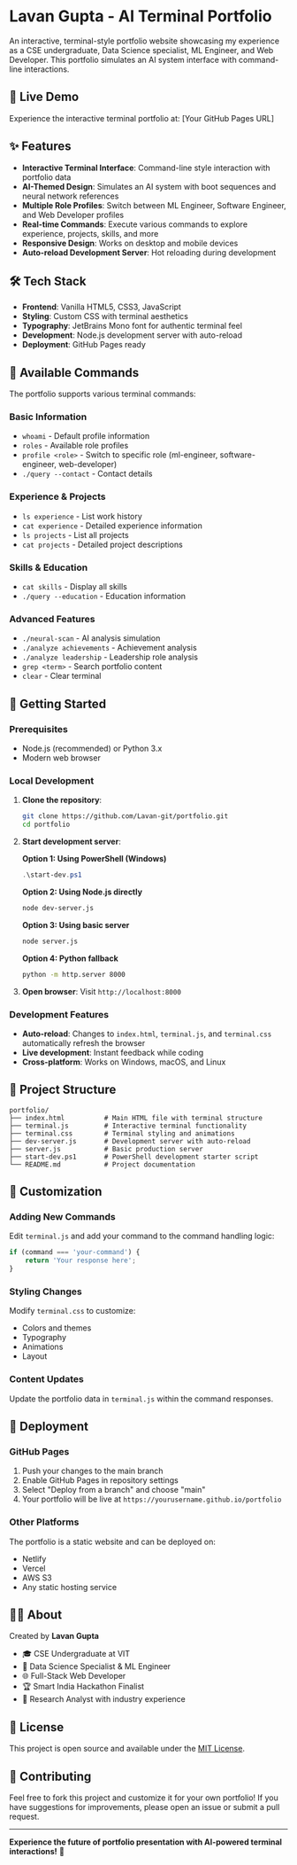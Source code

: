 # Lavan Gupta - AI Terminal Portfolio

An interactive, terminal-style portfolio website showcasing my experience as a CSE undergraduate, Data Science specialist, ML Engineer, and Web Developer. This portfolio simulates an AI system interface with command-line interactions.

## 🚀 Live Demo

Experience the interactive terminal portfolio at: [Your GitHub Pages URL]

## ✨ Features

- **Interactive Terminal Interface**: Command-line style interaction with portfolio data
- **AI-Themed Design**: Simulates an AI system with boot sequences and neural network references
- **Multiple Role Profiles**: Switch between ML Engineer, Software Engineer, and Web Developer profiles
- **Real-time Commands**: Execute various commands to explore experience, projects, skills, and more
- **Responsive Design**: Works on desktop and mobile devices
- **Auto-reload Development Server**: Hot reloading during development

## 🛠️ Tech Stack

- **Frontend**: Vanilla HTML5, CSS3, JavaScript
- **Styling**: Custom CSS with terminal aesthetics
- **Typography**: JetBrains Mono font for authentic terminal feel
- **Development**: Node.js development server with auto-reload
- **Deployment**: GitHub Pages ready

## 🎯 Available Commands

The portfolio supports various terminal commands:

### Basic Information
- `whoami` - Default profile information
- `roles` - Available role profiles
- `profile <role>` - Switch to specific role (ml-engineer, software-engineer, web-developer)
- `./query --contact` - Contact details

### Experience & Projects
- `ls experience` - List work history
- `cat experience` - Detailed experience information
- `ls projects` - List all projects
- `cat projects` - Detailed project descriptions

### Skills & Education
- `cat skills` - Display all skills
- `./query --education` - Education information

### Advanced Features
- `./neural-scan` - AI analysis simulation
- `./analyze achievements` - Achievement analysis
- `./analyze leadership` - Leadership role analysis
- `grep <term>` - Search portfolio content
- `clear` - Clear terminal

## 🚦 Getting Started

### Prerequisites
- Node.js (recommended) or Python 3.x
- Modern web browser

### Local Development

1. **Clone the repository**:
   ```bash
   git clone https://github.com/Lavan-git/portfolio.git
   cd portfolio
   ```

2. **Start development server**:
   
   **Option 1: Using PowerShell (Windows)**
   ```powershell
   .\start-dev.ps1
   ```
   
   **Option 2: Using Node.js directly**
   ```bash
   node dev-server.js
   ```
   
   **Option 3: Using basic server**
   ```bash
   node server.js
   ```
   
   **Option 4: Python fallback**
   ```bash
   python -m http.server 8000
   ```

3. **Open browser**: Visit `http://localhost:8000`

### Development Features

- **Auto-reload**: Changes to `index.html`, `terminal.js`, and `terminal.css` automatically refresh the browser
- **Live development**: Instant feedback while coding
- **Cross-platform**: Works on Windows, macOS, and Linux

## 📁 Project Structure

```
portfolio/
├── index.html          # Main HTML file with terminal structure
├── terminal.js         # Interactive terminal functionality
├── terminal.css        # Terminal styling and animations
├── dev-server.js       # Development server with auto-reload
├── server.js           # Basic production server
├── start-dev.ps1       # PowerShell development starter script
└── README.md           # Project documentation
```

## 🎨 Customization

### Adding New Commands
Edit `terminal.js` and add your command to the command handling logic:

```javascript
if (command === 'your-command') {
    return 'Your response here';
}
```

### Styling Changes
Modify `terminal.css` to customize:
- Colors and themes
- Typography
- Animations
- Layout

### Content Updates
Update the portfolio data in `terminal.js` within the command responses.

## 🚀 Deployment

### GitHub Pages
1. Push your changes to the main branch
2. Enable GitHub Pages in repository settings
3. Select "Deploy from a branch" and choose "main"
4. Your portfolio will be live at `https://yourusername.github.io/portfolio`

### Other Platforms
The portfolio is a static website and can be deployed on:
- Netlify
- Vercel
- AWS S3
- Any static hosting service

## 👨‍💻 About

Created by **Lavan Gupta**
- 🎓 CSE Undergraduate at VIT
- 🤖 Data Science Specialist & ML Engineer
- 🌐 Full-Stack Web Developer
- 🏆 Smart India Hackathon Finalist
- 💼 Research Analyst with industry experience

## 📄 License

This project is open source and available under the [MIT License](LICENSE).

## 🤝 Contributing

Feel free to fork this project and customize it for your own portfolio! If you have suggestions for improvements, please open an issue or submit a pull request.

---

**Experience the future of portfolio presentation with AI-powered terminal interactions!** 🚀
